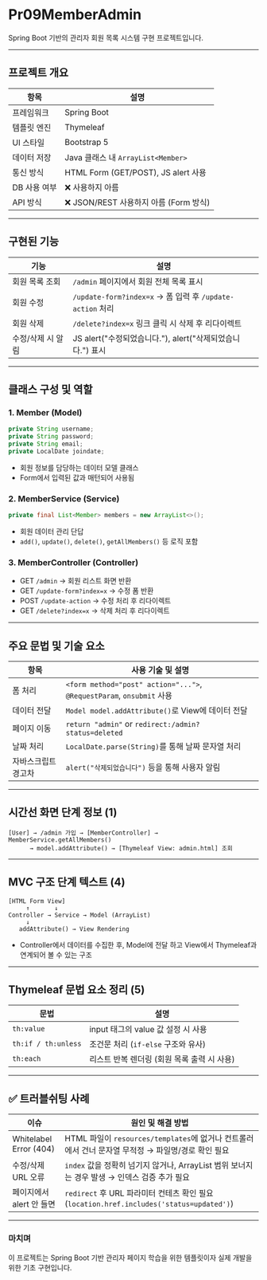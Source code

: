 # Pr09MemberAdmin

Spring Boot 기반의 관리자 회원 목록 시스템 구현 프로젝트입니다. 

---

##  프로젝트 개요

| 항목 | 설명 |
|------|------|
| 프레임워크 | Spring Boot |
| 템플릿 엔진 | Thymeleaf |
| UI 스타일 | Bootstrap 5 |
| 데이터 저장 | Java 클래스 내 `ArrayList<Member>` |
| 통신 방식 | HTML Form (GET/POST), JS alert 사용 |
| DB 사용 여부 | ❌ 사용하지 아름 |
| API 방식 | ❌ JSON/REST 사용하지 아름 (Form 방식) |

---

##  구현된 기능

| 기능 | 설명 |
|------|------|
| 회원 목록 조회 | `/admin` 페이지에서 회원 전체 목록 표시 |
| 회원 수정 | `/update-form?index=x` → 폼 입력 후 `/update-action` 처리 |
| 회원 삭제 | `/delete?index=x` 링크 클릭 시 삭제 후 리다이렉트 |
| 수정/삭제 시 알림 | JS alert("수정되었습니다."), alert("삭제되었습니다.") 표시 |

---

## 클래스 구성 및 역할

### 1. Member (Model)
```java
private String username;
private String password;
private String email;
private LocalDate joindate;
```
- 회원 정보를 담당하는 데이터 모델 클래스
- Form에서 입력된 값과 매턴되어 사용됨

### 2. MemberService (Service)
```java
private final List<Member> members = new ArrayList<>();
```
- 회원 데이터 관리 단답
- `add()`, `update()`, `delete()`, `getAllMembers()` 등 로직 포함

### 3. MemberController (Controller)
- GET `/admin` → 회원 리스트 화면 반환
- GET `/update-form?index=x` → 수정 폼 반환
- POST `/update-action` → 수정 처리 후 리다이렉트
- GET `/delete?index=x` → 삭제 처리 후 리다이렉트

---

## 주요 문법 및 기술 요소

| 항목 | 사용 기술 및 설명 |
|------|------------------|
| 폼 처리 | `<form method="post" action="...">`, `@RequestParam`, `onsubmit` 사용 |
| 데이터 전달 | `Model model.addAttribute()`로 View에 데이터 전달 |
| 페이지 이동 | `return "admin"` or `redirect:/admin?status=deleted` |
| 날짜 처리 | `LocalDate.parse(String)`를 통해 날짜 문자열 처리 |
| 자바스크립트 경고차 | `alert("삭제되었습니다")` 등을 통해 사용자 알림 |

---

## 시간선 화면 단계 정보 (1)

```
[User] → /admin 가입 → [MemberController] → MemberService.getAllMembers()
      → model.addAttribute() → [Thymeleaf View: admin.html] 조회
```

---

## MVC 구조 단계 텍스트 (4)

```
[HTML Form View]
     ↑       ↓
Controller → Service → Model (ArrayList)
     ↓
   addAttribute() → View Rendering
```
- Controller에서 데이터를 수집한 후, Model에 전달 하고 View에서 Thymeleaf과 연계되어 볼 수 있는 구조

---

##  Thymeleaf 문법 요소 정리 (5)

| 문법 | 설명 |
|------|------|
| `th:value` | input 태그의 value 값 설정 시 사용 |
| `th:if / th:unless` | 조건문 처리 (`if-else` 구조와 유사) |
| `th:each` | 리스트 반복 렌더링 (회원 목록 출력 시 사용) |

---

## ✅ 트러블쉬팅 사례

| 이슈 | 원인 및 해결 방법 |
|------|------------------|
| Whitelabel Error (404) | HTML 파일이 `resources/templates`에 없거나 컨트롤러에서 건너 문자열 무적정 → 파일명/경로 확인 필요 |
| 수정/삭제 URL 오류 | `index` 값을 정확히 넘기지 않거나, ArrayList 범위 보너지는 경우 발생 → 인덱스 검증 추가 필요 |
| 페이지에서 alert 안 들면 | `redirect` 후 URL 파라미터 컨테츠 확인 필요 (`location.href.includes('status=updated')`) |

---

### 마치며
이 프로젝트는 Spring Boot 기반 관리자 페이지 학습을 위한 템플릿이자 실제 개발을 위한 기초 구현입니다.   
